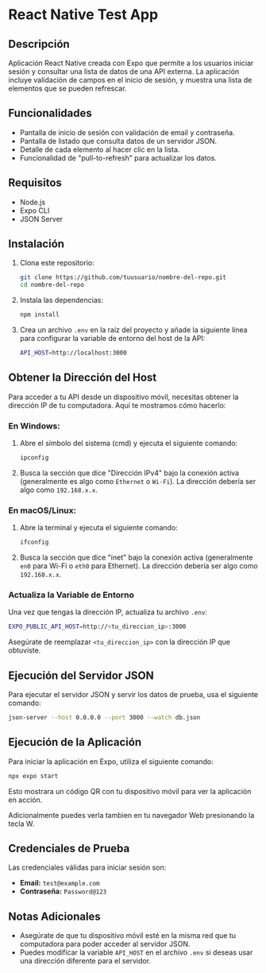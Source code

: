 # React Native Test App

## Descripción

Aplicación React Native creada con Expo que permite a los usuarios iniciar sesión y consultar una lista de datos de una API externa. La aplicación incluye validación de campos en el inicio de sesión, y muestra una lista de elementos que se pueden refrescar. 

## Funcionalidades

- Pantalla de inicio de sesión con validación de email y contraseña.
- Pantalla de listado que consulta datos de un servidor JSON.
- Detalle de cada elemento al hacer clic en la lista.
- Funcionalidad de "pull-to-refresh" para actualizar los datos.

## Requisitos

- Node.js
- Expo CLI
- JSON Server

## Instalación

1. Clona este repositorio:

   ```bash
   git clone https://github.com/tuusuario/nombre-del-repo.git
   cd nombre-del-repo
   ```

2. Instala las dependencias:

   ```bash
   npm install
   ```


3. Crea un archivo `.env` en la raíz del proyecto y añade la siguiente línea para configurar la variable de entorno del host de la API:

   ```bash
   API_HOST=http://localhost:3000
   ```

## Obtener la Dirección del Host

Para acceder a tu API desde un dispositivo móvil, necesitas obtener la dirección IP de tu computadora. Aquí te mostramos cómo hacerlo:

### En Windows:

1. Abre el símbolo del sistema (cmd) y ejecuta el siguiente comando:

   ```bash
   ipconfig
   ```

2. Busca la sección que dice "Dirección IPv4" bajo la conexión activa (generalmente es algo como `Ethernet` o `Wi-Fi`). La dirección debería ser algo como `192.168.x.x`.

### En macOS/Linux:

1. Abre la terminal y ejecuta el siguiente comando:

   ```bash
   ifconfig
   ```

2. Busca la sección que dice "inet" bajo la conexión activa (generalmente `en0` para Wi-Fi o `eth0` para Ethernet). La dirección debería ser algo como `192.168.x.x`.

### Actualiza la Variable de Entorno

Una vez que tengas la dirección IP, actualiza tu archivo `.env`:

```bash
EXPO_PUBLIC_API_HOST=http://<tu_direccion_ip>:3000
```

Asegúrate de reemplazar `<tu_direccion_ip>` con la dirección IP que obtuviste.

## Ejecución del Servidor JSON

Para ejecutar el servidor JSON y servir los datos de prueba, usa el siguiente comando:

```bash
json-server --host 0.0.0.0 --port 3000 --watch db.json
```

## Ejecución de la Aplicación

Para iniciar la aplicación en Expo, utiliza el siguiente comando:

```bash
npx expo start
```

Esto mostrara un código QR con tu dispositivo móvil para ver la aplicación en acción.

Adicionalmente puedes verla tambien en tu navegador Web presionando la tecla W.

## Credenciales de Prueba

Las credenciales válidas para iniciar sesión son:

- **Email:** `test@example.com`
- **Contraseña:** `Password@123`

## Notas Adicionales

- Asegúrate de que tu dispositivo móvil esté en la misma red que tu computadora para poder acceder al servidor JSON.
- Puedes modificar la variable `API_HOST` en el archivo `.env` si deseas usar una dirección diferente para el servidor.

